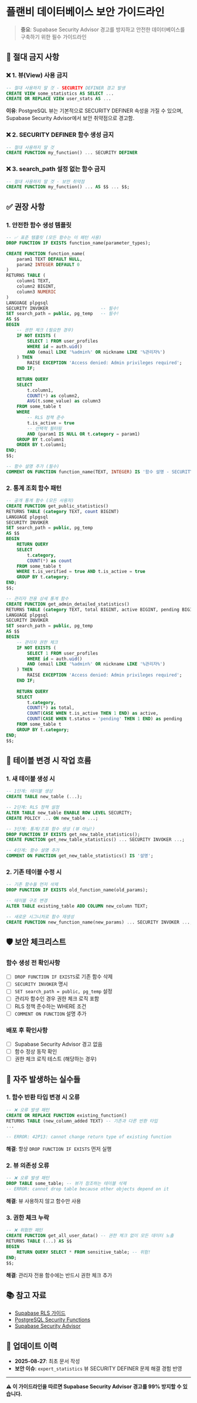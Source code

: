 # 플랜비 데이터베이스 보안 가이드라인

> **중요**: Supabase Security Advisor 경고를 방지하고 안전한 데이터베이스를 구축하기 위한 필수 가이드라인

## 🚨 절대 금지 사항

### ❌ 1. 뷰(View) 사용 금지
```sql
-- 절대 사용하지 말 것 - SECURITY DEFINER 경고 발생
CREATE VIEW some_statistics AS SELECT ...
CREATE OR REPLACE VIEW user_stats AS ...
```

**이유**: PostgreSQL 뷰는 기본적으로 SECURITY DEFINER 속성을 가질 수 있으며, Supabase Security Advisor에서 보안 취약점으로 경고함.

### ❌ 2. SECURITY DEFINER 함수 생성 금지
```sql
-- 절대 사용하지 말 것
CREATE FUNCTION my_function() ... SECURITY DEFINER
```

### ❌ 3. search_path 설정 없는 함수 금지
```sql
-- 절대 사용하지 말 것 - 보안 취약점
CREATE FUNCTION my_function() ... AS $$ ... $$;
```

## ✅ 권장 사항

### 1. 안전한 함수 생성 템플릿

```sql
-- ✅ 표준 템플릿 (모든 함수는 이 패턴 사용)
DROP FUNCTION IF EXISTS function_name(parameter_types);

CREATE FUNCTION function_name(
    param1 TEXT DEFAULT NULL,
    param2 INTEGER DEFAULT 0
)
RETURNS TABLE (
    column1 TEXT,
    column2 BIGINT,
    column3 NUMERIC
)
LANGUAGE plpgsql
SECURITY INVOKER                    -- 필수!
SET search_path = public, pg_temp   -- 필수!
AS $$
BEGIN
    -- 권한 체크 (필요한 경우)
    IF NOT EXISTS (
        SELECT 1 FROM user_profiles 
        WHERE id = auth.uid() 
        AND (email LIKE '%admin%' OR nickname LIKE '%관리자%')
    ) THEN
        RAISE EXCEPTION 'Access denied: Admin privileges required';
    END IF;
    
    RETURN QUERY
    SELECT 
        t.column1,
        COUNT(*) as column2,
        AVG(t.some_value) as column3
    FROM some_table t
    WHERE 
        -- RLS 정책 준수
        t.is_active = true
        -- 선택적 필터링
        AND (param1 IS NULL OR t.category = param1)
    GROUP BY t.column1
    ORDER BY t.column1;
END;
$$;

-- 함수 설명 추가 (필수)
COMMENT ON FUNCTION function_name(TEXT, INTEGER) IS '함수 설명 - SECURITY INVOKER, 용도 명시';
```

### 2. 통계 조회 함수 패턴

```sql
-- 공개 통계 함수 (모든 사용자)
CREATE FUNCTION get_public_statistics()
RETURNS TABLE (category TEXT, count BIGINT)
LANGUAGE plpgsql
SECURITY INVOKER
SET search_path = public, pg_temp
AS $$
BEGIN
    RETURN QUERY
    SELECT 
        t.category,
        COUNT(*) as count
    FROM some_table t
    WHERE t.is_verified = true AND t.is_active = true
    GROUP BY t.category;
END;
$$;

-- 관리자 전용 상세 통계 함수
CREATE FUNCTION get_admin_detailed_statistics()
RETURNS TABLE (category TEXT, total BIGINT, active BIGINT, pending BIGINT)
LANGUAGE plpgsql
SECURITY INVOKER
SET search_path = public, pg_temp
AS $$
BEGIN
    -- 관리자 권한 체크
    IF NOT EXISTS (
        SELECT 1 FROM user_profiles 
        WHERE id = auth.uid() 
        AND (email LIKE '%admin%' OR nickname LIKE '%관리자%')
    ) THEN
        RAISE EXCEPTION 'Access denied: Admin privileges required';
    END IF;
    
    RETURN QUERY
    SELECT 
        t.category,
        COUNT(*) as total,
        COUNT(CASE WHEN t.is_active THEN 1 END) as active,
        COUNT(CASE WHEN t.status = 'pending' THEN 1 END) as pending
    FROM some_table t
    GROUP BY t.category;
END;
$$;
```

## 🔄 테이블 변경 시 작업 흐름

### 1. 새 테이블 생성 시
```sql
-- 1단계: 테이블 생성
CREATE TABLE new_table (...);

-- 2단계: RLS 정책 설정
ALTER TABLE new_table ENABLE ROW LEVEL SECURITY;
CREATE POLICY ... ON new_table ...;

-- 3단계: 통계/조회 함수 생성 (뷰 아님!)
DROP FUNCTION IF EXISTS get_new_table_statistics();
CREATE FUNCTION get_new_table_statistics() ... SECURITY INVOKER ...;

-- 4단계: 함수 설명 추가
COMMENT ON FUNCTION get_new_table_statistics() IS '설명';
```

### 2. 기존 테이블 수정 시
```sql
-- 기존 함수들 먼저 삭제
DROP FUNCTION IF EXISTS old_function_name(old_params);

-- 테이블 구조 변경
ALTER TABLE existing_table ADD COLUMN new_column TEXT;

-- 새로운 시그니처로 함수 재생성
CREATE FUNCTION new_function_name(new_params) ... SECURITY INVOKER ...;
```

## 🛡️ 보안 체크리스트

### 함수 생성 전 확인사항
- [ ] `DROP FUNCTION IF EXISTS`로 기존 함수 삭제
- [ ] `SECURITY INVOKER` 명시
- [ ] `SET search_path = public, pg_temp` 설정
- [ ] 관리자 함수인 경우 권한 체크 로직 포함
- [ ] RLS 정책 준수하는 WHERE 조건
- [ ] `COMMENT ON FUNCTION` 설명 추가

### 배포 후 확인사항
- [ ] Supabase Security Advisor 경고 없음
- [ ] 함수 정상 동작 확인
- [ ] 권한 체크 로직 테스트 (해당하는 경우)

## 🚫 자주 발생하는 실수들

### 1. 함수 반환 타입 변경 시 오류
```sql
-- ❌ 오류 발생 패턴
CREATE OR REPLACE FUNCTION existing_function()
RETURNS TABLE (new_column_added TEXT) -- 기존과 다른 반환 타입
...

-- ERROR: 42P13: cannot change return type of existing function
```

**해결**: 항상 `DROP FUNCTION IF EXISTS` 먼저 실행

### 2. 뷰 의존성 오류
```sql
-- ❌ 오류 발생 패턴  
DROP TABLE some_table; -- 뷰가 참조하는 테이블 삭제
-- ERROR: cannot drop table because other objects depend on it
```

**해결**: 뷰 사용하지 않고 함수만 사용

### 3. 권한 체크 누락
```sql
-- ❌ 위험한 패턴
CREATE FUNCTION get_all_user_data() -- 권한 체크 없이 모든 데이터 노출
RETURNS TABLE (...) AS $$
BEGIN
    RETURN QUERY SELECT * FROM sensitive_table; -- 위험!
END;
$$;
```

**해결**: 관리자 전용 함수에는 반드시 권한 체크 추가

## 📚 참고 자료

- [Supabase RLS 가이드](https://supabase.com/docs/guides/auth/row-level-security)
- [PostgreSQL Security Functions](https://www.postgresql.org/docs/current/sql-createfunction.html)
- [Supabase Security Advisor](https://supabase.com/docs/guides/database/database-linter)

## 🔄 업데이트 이력

- **2025-08-27**: 최초 문서 작성
- **보안 이슈**: `expert_statistics` 뷰 SECURITY DEFINER 문제 해결 경험 반영

---

**⚠️ 이 가이드라인을 따르면 Supabase Security Advisor 경고를 99% 방지할 수 있습니다.**